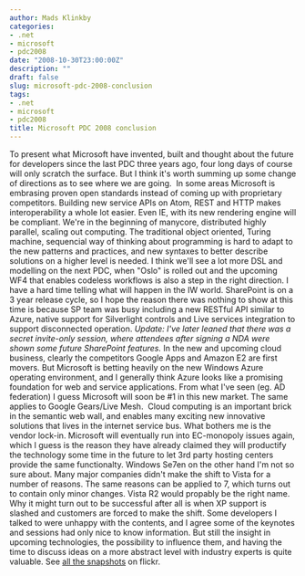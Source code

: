 ```yaml
---
author: Mads Klinkby
categories:
- .net
- microsoft
- pdc2008
date: "2008-10-30T23:00:00Z"
description: ""
draft: false
slug: microsoft-pdc-2008-conclusion
tags:
- .net
- microsoft
- pdc2008
title: Microsoft PDC 2008 conclusion
---
```



To present what Microsoft have invented, built and thought about the future for developers since the last PDC three years ago, four long days of course will only scratch the surface. But I think it's worth summing up some change of directions as to see where we are going.  In some areas Microsoft is embrasing proven open standards instead of coming up with proprietary competitors. Building new service APIs on Atom, REST and HTTP makes interoperability a whole lot easier. Even IE, with its new rendering engine will be compliant. We're in the beginning of manycore, distributed highly parallel, scaling out computing. The traditional object oriented, Turing machine, sequencial way of thinking about programming is hard to adapt to the new patterns and practices, and new syntaxes to better describe solutions on a higher level is needed. I think we'll see a lot more DSL and modelling on the next PDC, when "Oslo" is rolled out and the upcoming WF4 that enables codeless workflows is also a step in the right direction. I have a hard time telling what will happen in the IW world. SharePoint is on a 3 year release cycle, so I hope the reason there was nothing to show at this time is because SP team was busy including a new RESTful API similar to Azure, native support for Silverlight controls and Live services integration to support disconnected operation. *Update: I've later leaned that there was a secret invite-only session, where attendees after signing a NDA were shown some future SharePoint features.* In the new and upcoming cloud business, clearly the competitors Google Apps and Amazon E2 are first movers. But Microsoft is betting heavily on the new Windows Azure operating environment, and I generally think Azure looks like a promising foundation for web and service applications. From what I've seen (eg. AD federation) I guess Microsoft will soon be #1 in this new market. The same applies to Google Gears/Live Mesh.  Cloud computing is an important brick in the semantic web wall, and enables many exciting new innovative solutions that lives in the internet service bus. What bothers me is the vendor lock-in. Microsoft will eventually run into EC-monopoly issues again, which I guess is the reason they have already claimed they will productify the technology some time in the future to let 3rd party hosting centers provide the same functionalty. Windows Se7en on the other hand I'm not so sure about. Many major companies didn't make the shift to Vista for a number of reasons. The same reasons can be applied to 7, which turns out to contain only minor changes. Vista R2 would propably be the right name. Why it might turn out to be successful after all is when XP support is slashed and customers are forced to make the shift. Some developers I talked to were unhappy with the contents, and I agree some of the keynotes and sessions had only nice to know information. But still the insight in upcoming technologies, the possibility to influence them, and having the time to discuss ideas on a more abstract level with industry experts is quite valuable. See [ all the snapshots](//www.flickr.com/photos/mads_klinkby/sets/72157608438820497/) on flickr.


